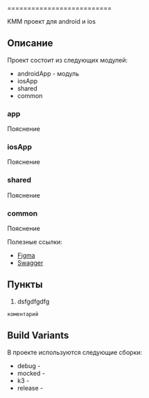 ==========================

KMM проект для android и ios

Описание
--------
Проект состоит из следующих модулей:

* androidApp - модуль
* iosApp
* shared
* common

### app

Пояснение

### iosApp

Пояснение

### shared

Пояснение

### common

Пояснение

Полезные ссылки:

* [Figma](https://www.figma.com)
* [Swagger](https://swagger.com)

Пункты
-----

1. dsfgdfgdfg

```
коментарий
```

Build Variants
--------------
В проекте используются следующие сборки:

* debug -
* mocked -
* k3 -
* release -
